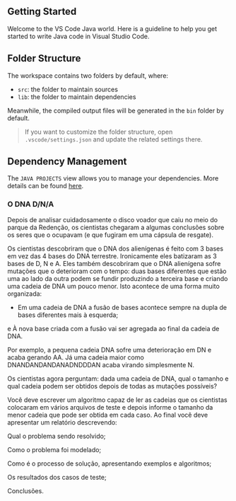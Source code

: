 ## Getting Started

Welcome to the VS Code Java world. Here is a guideline to help you get started to write Java code in Visual Studio Code.

## Folder Structure

The workspace contains two folders by default, where:

- `src`: the folder to maintain sources
- `lib`: the folder to maintain dependencies

Meanwhile, the compiled output files will be generated in the `bin` folder by default.

> If you want to customize the folder structure, open `.vscode/settings.json` and update the related settings there.

## Dependency Management

The `JAVA PROJECTS` view allows you to manage your dependencies. More details can be found [here](https://github.com/microsoft/vscode-java-dependency#manage-dependencies).

### O DNA D/N/A

Depois de analisar cuidadosamente o disco voador que caiu no meio do parque da Redenção, os
cientistas chegaram a algumas conclusões sobre os seres que o ocupavam (e que fugiram em uma
cápsula de resgate).

Os cientistas descobriram que o DNA dos alienígenas é feito com 3 bases em vez das 4 bases
do DNA terrestre. Ironicamente eles batizaram as 3 bases de D, N e A. Eles também descobriram
que o DNA alienígena sofre mutações que o deterioram com o tempo: duas bases diferentes que
estão uma ao lado da outra podem se fundir produzindo a terceira base e criando uma cadeia de
DNA um pouco menor. Isto acontece de uma forma muito organizada:

* Em uma cadeia de DNA a fusão de bases acontece sempre na dupla de bases diferentes mais
à esquerda;

e À nova base criada com a fusão vai ser agregada ao final da cadeia de DNA.

Por exemplo, a pequena cadeia DNA sofre uma deterioração em DN e acaba gerando AA. Já uma
cadeia maior como DNANDANDANDANADNDDDAN acaba virando simplesmente N.

Os cientistas agora perguntam: dada uma cadeia de DNA, qual o tamanho e qual cadeia podem
ser obtidos depois de todas as mutações possíveis?

Você deve escrever um algoritmo capaz de ler as cadeias que os cientistas colocaram em vários
arquivos de teste e depois informe o tamanho da menor cadeia que pode ser obtida em cada caso.
Ao final você deve apresentar um relatório descrevendo:

Qual o problema sendo resolvido;

Como o problema foi modelado;

Como é o processo de solução, apresentando exemplos e algoritmos;

Os resultados dos casos de teste;

Conclusões.